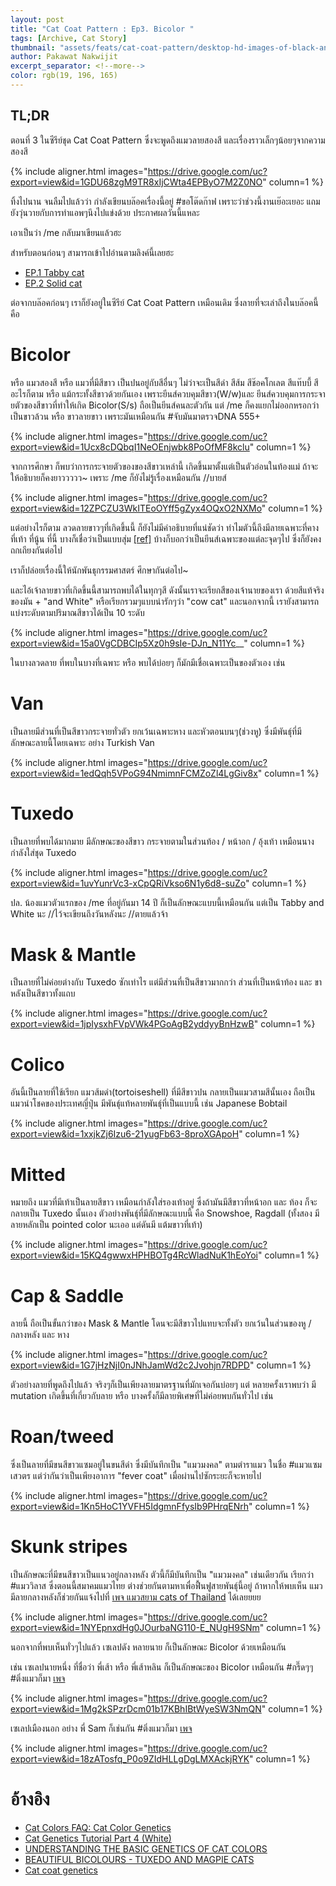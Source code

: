 ```yaml
---
layout: post
title: "Cat Coat Pattern : Ep3. Bicolor "
tags: [Archive, Cat Story]
thumbnail: "assets/feats/cat-coat-pattern/desktop-hd-images-of-black-and-white-cat.jpg"
author: Pakawat Nakwijit
excerpt_separator: <!--more-->
color: rgb(19, 196, 165)
---
```


## TL;DR

ตอนที่ 3 ในซีรีย์ชุด Cat Coat Pattern ซึ่งจะพูดถึงแมวลายสองสี และเรื่องราวเล็กๆน้อยๆจากความสองสี

<!--more-->

{% include aligner.html images="https://drive.google.com/uc?export=view&id=1GDU68zgM9TR8xIjCWta4EPByO7M2Z0NO" column=1 %}

ทิ้งไปนาน จนลืมไปแล้วว่า กำลังเขียนบล๊อคเรื่องนี้อยู่ <span class="tag-en">#ขอโต๊ดก๊าฟ</span> เพราะว่าช่วงนี้งานเย๊อะเยอะ แถมยังวุ่นวายกับการทำแอพๆนึงไปแข่งด้วย ประกาศผลวันนี้แหละ

เอาเป็นว่า /me กลับมาเขียนแล้วฮะ

สำหรับตอนก่อนๆ สามารถเข้าไปอ่านตามลิงค์นี้เลยฮะ

* [EP.1 Tabby cat](http://wp.curve.in.th/tabby)
* [EP.2 Solid cat](http://wp.curve.in.th/solid)

ต่อจากบล๊อคก่อนๆ เราก็ยังอยู่ในซีรีย์ Cat Coat Pattern เหมือนเดิม ซึ่งลายที่จะเล่าถึงในบล๊อคนี้ คือ

# Bicolor

หรือ แมวสองสี หรือ แมวที่มีสีขาว เป็นปนอยู่กับสีอื่นๆ ไม่ว่าจะเป็นสีดำ สีส้ม สีช๊อคโกเลต สีแท๊บบี้ สีอะไรก็ตาม หรือ แม้กระทั้งสีขาวด้วยกันเอง เพราะยีนส์ควบคุมสีขาว(W/w)และ ยีนส์ควบคุมการกระจายตัวของสีขาวที่ทำให้เกิด Bicolor(S/s) ถือเป็นยีนส์คนละตัวกัน แต่ /me ก็คงแยกไม่ออกหรอกว่าเป็นขาวล้วน หรือ ขาวลายขาว เพราะมันเหมือนกัน <span class="tag-en">#จับมันมาตรวจDNA</span> 555+

{% include aligner.html images="https://drive.google.com/uc?export=view&id=1Ucx8cDQbqI1NeOEnjwbk8PoOfMF8kclu" column=1 %}

จากการศึกษา ก็พบว่าการกระจายตัวของของสีขาวเหล่านี้ เกิดขึ้นมาตั้งแต่เป็นตัวอ่อนในท้องแม่ ถ้าจะให้อธิบายก็คงยาววววว~ เพราะ /me ก็ยังไม่รู้เรื่องเหมือนกัน //บายส์

{% include aligner.html images="https://drive.google.com/uc?export=view&id=12ZPCZU3WkITEoOYff5gZyx4OQxO2NXMo" column=1 %}

แต่อย่างไรก็ตาม ลวดลายขาวๆที่เกิดขึ้นนี้ ก็ยังไม่มีคำอธิบายที่แน่ชัดว่า ทำไมตัวนี้ถึงมีลายเฉพาะที่คาง ที่เท้า ที่นู้น ที่นี้ บางก็เชื่อว่าเป็นแบบสุ่ม [[ref]](http://gizmodo.com/weve-been-completely-wrong-about-how-cats-get-their-bla-1751328727) บ้างก็บอกว่าเป็นยีนส์เฉพาะของแต่ละจุดๆไป ซึ่งก็ยังคงถกเถียงกันต่อไป

เราก็ปล่อยเรื่องนี้ให้นักพันธุกรรมศาสตร์ ศึกษากันต่อไป~

และไอ้เจ้าลายขาวที่เกิดขึ้นนี้สามารถพบได้ในทุกๆสี ดังนั้นเราจะเรียกสีของเจ้านายของเรา ด้วยสีแท้จริงของมัน + "and White" หรือเรียกรวมๆแบบน่ารักๆว่า "cow cat" และนอกจากนี้ เรายังสามารถแบ่งระดับตามปริมาณสีขาวได้เป็น 10 ระดับ

{% include aligner.html images="https://drive.google.com/uc?export=view&id=15a0VgCDBCIp5Xz0h9sIe-DJn_N11Yc__" column=1 %}

ในบางลวดลาย ที่พบในบางที่เฉพาะ หรือ พบได้บ่อยๆ ก็มักมีเชื่อเฉพาะเป็นของตัวเอง เช่น

# Van
เป็นลายมีส่วนที่เป็นสีขาวกระจายทั่วตัว ยกเว้นเฉพาะหาง และหัวตอนบนๆ(ช่วงหู) ซึ่งมีพันธุ์ที่มีลักษณะลายนี้โดยเฉพาะ อย่าง Turkish Van

{% include aligner.html images="https://drive.google.com/uc?export=view&id=1edQqh5VPoG94NmimnFCMZoZl4LgGiv8x" column=1 %}

# Tuxedo
เป็นลายที่พบได้มากมาย มีลักษณะของสีขาว กระจายตามในส่วนท้อง / หน้าอก / อุ้งเท้า เหมือนนางกำลังใส่ชุด Tuxedo

{% include aligner.html images="https://drive.google.com/uc?export=view&id=1uvYunrVc3-xCpQRiVkso6N1y6d8-suZo" column=1 %}

ปล. น้องแมวตัวแรกของ /me ที่อยู่กันมา 14 ปี ก็เป็นลักษณะแบบนี้เหมือนกัน แต่เป็น Tabby and White นะ //ไว้จะเขียนถึงวันหลังนะ //ตายแล้วจ้า

# Mask & Mantle
เป็นลายที่ไม่ค่อยต่างกับ Tuxedo ซักเท่าไร แต่มีส่วนที่เป็นสีขาวมากกว่า ส่วนที่เป็นหน้าท้อง และ ขาหลังเป็นสีขาวทั้งแถบ

{% include aligner.html images="https://drive.google.com/uc?export=view&id=1jpIysxhFVpVWk4PGoAgB2yddyyBnHzwB" column=1 %}

# Colico
อันนี้เป็นลายที่ใช้เรียก แมวส้มดำ(tortoiseshell) ที่มีสีขาวปน กลายเป็นแมวสามสีนั้นเอง ถือเป็นแมวนำโชคของประเทศญี่ปุ่น มีพันธุ์แท้หลายพันธุ์ที่เป็นแบบนี้ เช่น Japanese Bobtail

{% include aligner.html images="https://drive.google.com/uc?export=view&id=1xxjkZj6Izu6-21yugFb63-8proXGApoH" column=1 %}

# Mitted
หมายถึง แมวที่มีเท้าเป็นลายสีขาว เหมือนกำลังใส่รองเท้าอยู่ ซึ่งถ้ามันมีสีขาวที่หน้าอก และ ท้อง ก็จะกลายเป็น Tuxedo นั้นเอง ตัวอย่างพันธุ์ที่มีลักษณะแบบนี้ คือ Snowshoe, Ragdall (ทั้งสอง มีลายหลักเป็น pointed color นะเออ แต่ดันมี แต้มขาวที่เท้า)

{% include aligner.html images="https://drive.google.com/uc?export=view&id=15KQ4gwwxHPHBOTg4RcWladNuK1hEoYoi" column=1 %}

# Cap & Saddle
ลายนี้ ถือเป็นขั้นกว่าของ Mask & Mantle โดนจะมีสีขาวไปแทบจะทั้งตัว ยกเว้นในส่วนของหู / กลางหลัง และ หาง

{% include aligner.html images="https://drive.google.com/uc?export=view&id=1G7jHzNjI0nJNhJamWd2c2Jvohjn7RDPD" column=1 %}

ตัวอย่างลายที่พูดถึงไปแล้ว จริงๆก็เป็นเพียงลายมาตรฐานที่มักเจอกันบ่อยๆ แต่ หลายครั้งเราพบว่า มี mutation เกิดขึ้นที่เกี่ยวกับลาย หรือ บางครั้งก็มีลายพิเศษที่ไม่ค่อยพบกันทั่วไป เช่น

# Roan/tweed
ซึ่งเป็นลายที่มีขนสีขาวแซมอยู่ในขนสีดำ ซึ่งมีบันทึกเป็น "แมวมงคล" ตามตำราแมว ในชื่อ <span class="tag-en">#แมวแซมเสวตร</span> แต่ว่ากันว่าเป็นเพียงอาการ "fever coat" เมื่อผ่านไปซักระยะก็จะหายไป

{% include aligner.html images="https://drive.google.com/uc?export=view&id=1Kn5HoC1YVFH5IdgmnFfysIb9PHrqENrh" column=1 %}

# Skunk stripes

เป็นลักษณะที่มีขนสีขาวเป็นแนวอยู่กลางหลัง ตัวนี้ก็มีบันทึกเป็น "แมวมงคล" เช่นเดียวกัน เรียกว่า <span class="tag-en">#แมววิลาส</span> ซึ่งตอนนี้สมาคมแมวไทย ต่างช่วยกันตามหาเพื่อฟื้นฟูสายพันธุ์นี้อยู่ ถ้าหากให้พบเห็น แมวมีลายกลางหลังก็ช่วยกันแจ้งไปที่ [เพจ แมวสยาม cats of Thailand](https://www.facebook.com/CatSiamCountry) ได้เลยยยย

{% include aligner.html images="https://drive.google.com/uc?export=view&id=1NYEpnxdHg0JOurbaNG110-E_NUgH9SNm" column=1 %}

นอกจากที่พบเห็นทั่วๆไปแล้ว เซเลปดัง หลายนาย ก็เป็นลักษณะ Bicolor ด้วยเหมือนกัน

เช่น เซเลปนายหนึ่ง ที่ชื่อว่า พี่เส้า หรือ พี่เส้าหลิน ก็เป็นลักษณะของ Bicolor เหมือนกัน <span class="tag-en">#กรี๊ดๆๆ</span> <span class="tag-en">#ติ่งแมวก็มา</span> [เพจ](https://www.facebook.com/theycallmemeaow)

{% include aligner.html images="https://drive.google.com/uc?export=view&id=1Mg2kSPzrDcm01b17KBhIBtWyeSW3NmQN" column=1 %}

เซเลปเมืองนอก อย่าง พี่ Sam ก็เช่นกัน <span class="tag-en">#ติ่งแมวก็มา</span> [เพจ](https://www.facebook.com/Samhaseyebrows)

{% include aligner.html images="https://drive.google.com/uc?export=view&id=18zATosfq_P0o9ZIdHLLgDgLMXAckjRYK" column=1 %}


# อ้างอิง
* [Cat Colors FAQ: Cat Color Genetics](http://www.fanciers.com/other-faqs/color-genetics.html)
* [Cat Genetics Tutorial Part 4 (White)](http://spotted-tabby-cat.deviantart.com/art/Cat-Genetics-Tutorial-Part-4-White-501908188)
* [UNDERSTANDING THE BASIC GENETICS OF CAT COLORS](http://kids.cfa.org/understanding-cat-colors.pdf)
* [BEAUTIFUL BICOLOURS - TUXEDO AND MAGPIE CATS](http://messybeast.com/bicolours.htm)
* [Cat coat genetics](https://en.wikipedia.org/wiki/Cat_coat_genetics)